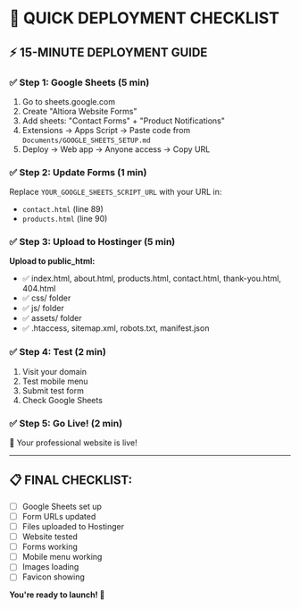 # 🚀 QUICK DEPLOYMENT CHECKLIST

## ⚡ 15-MINUTE DEPLOYMENT GUIDE

### ✅ **Step 1: Google Sheets (5 min)**
1. Go to sheets.google.com
2. Create "Altiora Website Forms" 
3. Add sheets: "Contact Forms" + "Product Notifications"
4. Extensions → Apps Script → Paste code from `Documents/GOOGLE_SHEETS_SETUP.md`
5. Deploy → Web app → Anyone access → Copy URL

### ✅ **Step 2: Update Forms (1 min)**
Replace `YOUR_GOOGLE_SHEETS_SCRIPT_URL` with your URL in:
- `contact.html` (line 89)
- `products.html` (line 90)

### ✅ **Step 3: Upload to Hostinger (5 min)**
**Upload to public_html:**
- ✅ index.html, about.html, products.html, contact.html, thank-you.html, 404.html
- ✅ css/ folder
- ✅ js/ folder
- ✅ assets/ folder
- ✅ .htaccess, sitemap.xml, robots.txt, manifest.json

### ✅ **Step 4: Test (2 min)**
1. Visit your domain
2. Test mobile menu
3. Submit test form
4. Check Google Sheets

### ✅ **Step 5: Go Live! (2 min)**
🎉 Your professional website is live!

---

## 📋 **FINAL CHECKLIST:**
- [ ] Google Sheets set up
- [ ] Form URLs updated
- [ ] Files uploaded to Hostinger
- [ ] Website tested
- [ ] Forms working
- [ ] Mobile menu working
- [ ] Images loading
- [ ] Favicon showing

**You're ready to launch! 🚀**
